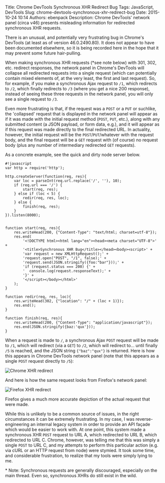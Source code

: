 Title: Chrome DevTools Synchronous XHR Redirect Bug
Tags: JavaScript, DevTools
Slug: chrome-devtools-synchronous-xhr-redirect-bug
Date: 2015-10-24 10:14
Authors: ebenpack
Description: Chrome DevTools' network panel (circa v46) presents misleading information for redirected synchronous XHR requests.

There is an unusual, and potentially very frustrating bug in Chrome's DevTools (at least as of version 46.0.2490.80). It does not appear to have been documented elsewhere, so it is being recorded here in the hope that it may prevent some future hair-pulling.

When making synchronous XHR requests (\*see note below) with 301, 302, etc. redirect responses, the network panel in Chrome's DevTools will collapse all redirected requests into a single request (which can potentially contain mixed elements of, at the very least, the first and last request). So, for example, if you make a synchronous Ajax request to `/1`, which redirects to `/2`, which finally redirects to `/3` (where you get a nice 200 response), instead of seeing these three requests in the network panel, you will only see a single request to `/3`.

Even more frustrating is that, if the request was a `POST` or a `PUT` or suchlike, the 'collapsed' request that is displayed in the network panel will appear as if it was made with the initial request method (`POST`, `PUT`, etc.), along with any submitted content (a JSON payload, or form data, e.g.), and it will appear as if this request was made directly to the final redirected URL. In actuality, however, the initial request will be the `POST`/`PUT`/whatever with the request body, and the final request will be a `GET` request with (of course) no request body (plus any number of intermediary redirected `GET` requests).

As a concrete example, see the quick and dirty node server below.

    #!javascript
    var http = require('http');

    http.createServer(function(req, res){
        var loc = parseInt(req.url.replace('/', ''), 10);
        if (req.url === '/') {
            start(req, res);
        } else if (loc < 5) {
            redir(req, res, loc);
        } else {
            finish(req, res);
        }
    }).listen(8000);


    function start(req, res){
        res.writeHead(200, {"Content-Type": "text/html; charset=utf-8"});
        res.end(
            '<!DOCTYPE html><html lang="en"><head><meta charset="UTF-8">' +
            '<title>Synchronous XHR Bug</title></head><body><script>' +
            'var request = new XMLHttpRequest();' +
            'request.open("POST", "/1", false);' +
            'request.send(JSON.stringify({foo:"bar"}));' +
            'if (request.status === 200) {' +
            '  console.log(request.responseText);' +
            '}' +
            '</script></body></html>'
        );
    }

    function redir(req, res, loc){
        res.writeHead(302, {"location": "/" + (loc + 1)});
        res.end();
    }

    function finish(req, res){
        res.writeHead(200, {"Content-Type": "application/javascript"});
        res.end(JSON.stringify({baz:'qux'}));
    }

When a request is made to `/`, a synchronous Ajax `POST` request will be made to `/1`, which will redirect (via a `GET`) to `/2`, which will redirect to... until finally `/5` is reached, and the JSON string `{"baz":"qux"}` is returned. Here is how this appears in Chrome DevTools network panel (note that this appears as a single `POST` request directly to `/5`):

![Chrome XHR redirect]({filename}/images/chrome-xhr-redirect.jpg)

And here is how the same request looks from Firefox's network panel:

![Firefox XHR redirect]({filename}/images/firefox-xhr-redirect.jpg)

Firefox gives a much more accurate depiction of the actual request that were made.

While this is unlikely to be a common source of issues, in the right circumstances it can be extremely frustrating. In my case, I was reverse-engineering an internal legacy system in order to provide an API façade which would be easier to work with. At one point, this system made a synchronous XHR `POST` request to URL A, which redirected to URL B, which redirected to URL C. Chrome, however, was telling me that this was simply a single `POST` to URL C, and my attempts to perform this particular action (e.g. via cURL or an HTTP request from node) were stymied. It took some time, and considerable frustration, to realize that my tools were simply lying to me.

\* Note: Synchronous requests are generally discouraged, especially on the main thread. Even so, synchronous XHRs do still exist in the wild.